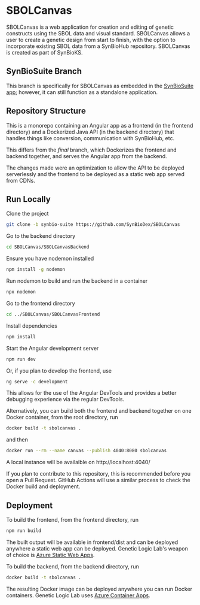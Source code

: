 
# SBOLCanvas

SBOLCanvas is a web application for creation and editing of genetic constructs using the SBOL data and visual standard. SBOLCanvas allows a user to create a genetic design from start to finish, with the option to incorporate existing SBOL data from a SynBioHub repository. SBOLCanvas is created as part of SynBioKS.

## SynBioSuite Branch

This branch is specifically for SBOLCanvas as embedded in the [SynBioSuite app](https://github.com/MyersResearchGroup/SynBioSuite);
however, it can still function as a standalone application. 
## Repository Structure

This is a monorepo containing an Angular app as a frontend (in the frontend directory)
and a Dockerized Java API (in the backend directory) that handles things like 
conversion, communication with SynBioHub, etc.

This differs from the *final* branch, which Dockerizes the frontend and backend
together, and serves the Angular app from the backend.

The changes made were an optimization to allow the API to be deployed serverlessly
and the frontend to be deployed as a static web app served from CDNs. 
## Run Locally

Clone the project

```bash
git clone -b synbio-suite https://github.com/SynBioDex/SBOLCanvas
```

Go to the backend directory

```bash
cd SBOLCanvas/SBOLCanvasBackend
```

Ensure you have nodemon installed

```bash
npm install -g nodemon
```

Run nodemon to build and run the backend in a container

```bash
npx nodemon
```

Go to the frontend directory

```bash
cd ../SBOLCanvas/SBOLCanvasFrontend
```

Install dependencies

```bash
npm install
```

Start the Angular development server

```bash
npm run dev
```
Or, if you plan to develop the frontend, use 

~~~bash
ng serve -c development
~~~

This allows for the use of the Angular DevTools and provides a better debugging experience via the regular DevTools.

Alternatively, you can build both the frontend and backend together on one Docker container, from the root directory, run

```bash
docker build -t sbolcanvas .
```
and then
```bash
docker run --rm --name canvas --publish 4040:8080 sbolcanvas
```
A local instance will be availaible on http://localhost:4040/

If you plan to contribute to this repository, this is recommended before you open a Pull Request. GitHub Actions will use a similar process to check the Docker build and deployment.



## Deployment

To build the frontend, from the frontend directory, run

```bash
npm run build
```

The built output will be available in frontend/dist and can be deployed anywhere
a static web app can be deployed. Genetic Logic Lab's weapon of choice is 
[Azure Static Web Apps](https://azure.microsoft.com/en-us/products/app-service/static/).

To build the backend, from the backend directory, run
```bash
docker build -t sbolcanvas .
```

The resulting Docker image can be deployed anywhere you can run Docker containers.
Genetic Logic Lab uses [Azure Container Apps](https://azure.microsoft.com/en-us/products/container-apps/).


